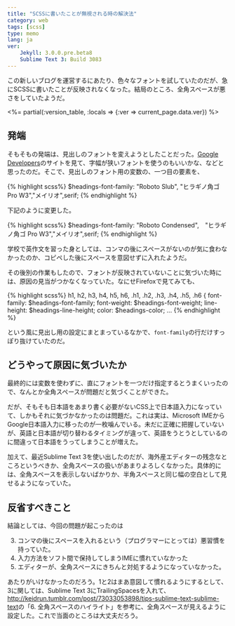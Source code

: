 ```yaml
---
title: "SCSSに書いたことが無視される時の解決法"
category: web
tags: [scss]
type: memo
lang: ja
ver:
    Jekyll: 3.0.0.pre.beta8
    Sublime Text 3: Build 3083
---
```

この新しいブログを運営するにあたり、色々なフォントを試していたのだが、急にSCSSに書いたことが反映されなくなった。結局のところ、全角スペースが悪さをしていたようだ。

<!-- more -->

<%= partial(:version_table, :locals => {:ver => current_page.data.ver}) %>

## 発端
そもそもの発端は、見出しのフォントを変えようとしたことだった。[Google Developers](https://developers.google.com/web/fundamentals/)のサイトを見て、字幅が狭いフォントを使うのもいいかな、などと思ったのだ。そこで、見出しのフォント用の変数の、一つ目の要素を、

{% highlight scss%}
$headings-font-family: "Roboto Slub", "ヒラギノ角ゴ Pro W3","メイリオ",serif;
{% endhighlight %}

下記のように変更した。

{% highlight scss%}
$headings-font-family: "Roboto Condensed",　"ヒラギノ角ゴ Pro W3","メイリオ",serif;
{% endhighlight %}

学校で英作文を習った身としては、コンマの後にスペースがないのが気に食わなかったのか、コピペした後にスペースを意図せずに入れたようだ。

その後別の作業もしたので、フォントが反映されていないことに気づいた時には、原因の見当がつかなくなっていた。なにせFirefoxで見てみても、

{% highlight scss%}
h1, h2, h3, h4, h5, h6,
.h1, .h2, .h3, .h4, .h5, .h6 {
    font-family: $headings-font-family;
    font-weight: $headings-font-weight;
    line-height: $headings-line-height;
    color: $headings-color;
...
{% endhighlight %}

という風に見出し用の設定にまとまっているなかで、`font-family`の行だけすっぽり抜けていたのだ。

## どうやって原因に気づいたか
最終的には変数を使わずに、直にフォントを一つだけ指定するとうまくいったので、なんとか全角スペースが問題だと気づくことができた。

だが、そもそも日本語をあまり書く必要がないCSS上で日本語入力になっていて、しかもそれに気づかなかったのは問題だ。これは実は、Microsoft IMEからGoogle日本語入力に移ったのが一枚噛んでいる。未だに正確に把握していないが、英語と日本語が切り替わるタイミングが違って、英語をうとうとしているのに間違って日本語をうってしまうことが増えた。

加えて、最近Sublime Text 3を使い出したのだが、海外産エディターの残念なところというべきか、全角スペースの扱いがあまりよろしくなかった。具体的には、全角スペースを表示しないばかりか、半角スペースと同じ幅の空白として見せるようになっていた。

## 反省すべきこと
結論としては、今回の問題が起こったのは

3. コンマの後にスペースを入れるという（プログラマーにとっては）悪習慣を持っていた。
1. 入力方法をソフト間で保持してしまうIMEに慣れていなかった
2. エディターが、全角スペースにきちんと対処するようになっていなかった。

あたりがいけなかったのだろう。1と2はまあ意図して慣れるようにするとして、3に関しては、Sublime Text 3にTrailingSpacesを入れて、<http://keidrun.tumblr.com/post/73033053898/tips-sublime-text-sublime-text>の「6. 全角スペースのハイライト」を参考に、全角スペースが見えるように設定した。これで当面のところは大丈夫だろう。

